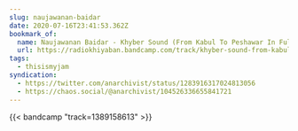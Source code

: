 ```yaml
---
slug: naujawanan-baidar
date: 2020-07-16T23:41:53.362Z
bookmark_of:
  name: Naujawanan Baidar - Khyber Sound (From Kabul To Peshawar In Fullmoon)
  url: https://radiokhiyaban.bandcamp.com/track/khyber-sound-from-kabul-to-peshawar-in-fullmoon-2
tags:
  - thisismyjam
syndication:
  - https://twitter.com/anarchivist/status/1283916317024813056 
  - https://chaos.social/@anarchivist/104526336655841721 
---
```


{{< bandcamp "track=1389158613" >}}

